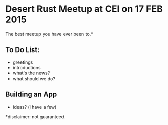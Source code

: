 Desert Rust Meetup at CEI on 17 FEB 2015
========================================

The best meetup you have ever been to.*

To Do List:
-----------

+ greetings
+ introductions
+ what's the news?
+ what should we do?


Building an App
---------------

+ ideas? (i have a few)

*disclaimer: not guaranteed.